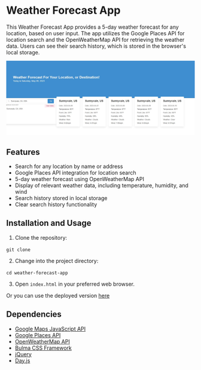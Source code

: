 # Weather Forecast App

This Weather Forecast App provides a 5-day weather forecast for any location, based on user input. The app utilizes the Google Places API for location search and the OpenWeatherMap API for retrieving the weather data. Users can see their search history, which is stored in the browser's local storage.

![Weather Forecast App Screenshot](./assets/images/screenshot.JPG)

## Features

- Search for any location by name or address
- Google Places API integration for location search
- 5-day weather forecast using OpenWeatherMap API
- Display of relevant weather data, including temperature, humidity, and wind
- Search history stored in local storage
- Clear search history functionality

## Installation and Usage

1. Clone the repository:

`git clone `

2. Change into the project directory:

`cd weather-forecast-app`

3. Open `index.html` in your preferred web browser.

Or you can use the deployed version [here]()

## Dependencies

- [Google Maps JavaScript API](https://developers.google.com/maps/documentation/javascript/overview)
- [Google Places API](https://developers.google.com/maps/documentation/places/web-service/overview)
- [OpenWeatherMap API](https://openweathermap.org/api)
- [Bulma CSS Framework](https://bulma.io/)
- [jQuery](https://jquery.com/)
- [Day.js](https://day.js.org/)


